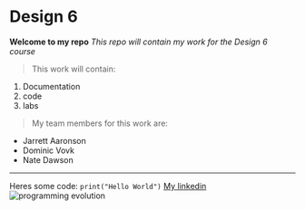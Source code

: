 # Design 6
**Welcome to my repo**
*This repo will contain my work for the Design 6 course*
> This work will contain:
1. Documentation
2. code
3. labs
> My team members for this work are:
- Jarrett Aaronson
- Dominic Vovk
- Nate Dawson
---
Heres some code:
`print("Hello World")`
[My linkedin](https://www.linkedin.com/in/ryan-desantis3/)
![programming evolution](https://github.com/rjdesantis/design6/assets/123084804/06dd92f1-ef35-4c91-8037-899fa3f1d48e)



